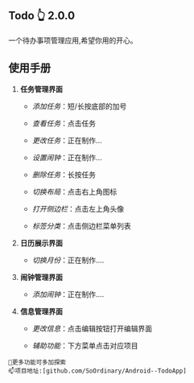 ## Todo 👆 2.0.0

一个待办事项管理应用,希望你用的开心。

## 使用手册

1. **任务管理界面**

   * *添加任务*：短/长按底部的加号  

   * *查看任务*：点击任务  

   * *更改任务*：正在制作...  

   * *设置闹钟*：正在制作...  

   * *删除任务*：长按任务  

   * *切换布局*：点击右上角图标  

   * *打开侧边栏*：点击左上角头像  

   * *标签分类*：点击侧边栏菜单列表  
   
2. **日历展示界面**

   * *切换月份*：正在制作....

3. **闹钟管理界面**

   * *添加闹钟*：正在制作....
   
4. **信息管理界面**

   * *更改信息*：点击编辑按钮打开编辑界面
   
   * *辅助功能*：下方菜单点击对应项目
   

```
🌱更多功能可多加探索
📫项目地址:[github.com/SoOrdinary/Android--TodoApp]
```
